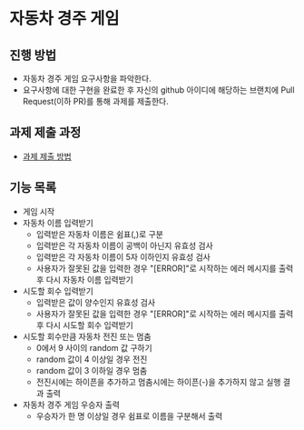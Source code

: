 # 자동차 경주 게임
## 진행 방법
* 자동차 경주 게임 요구사항을 파악한다.
* 요구사항에 대한 구현을 완료한 후 자신의 github 아이디에 해당하는 브랜치에 Pull Request(이하 PR)를 통해 과제를 제출한다.

## 과제 제출 과정
* [과제 제출 방법](https://github.com/next-step/nextstep-docs/tree/master/precourse)

## 기능 목록
* 게임 시작
* 자동차 이름 입력받기
  * 입력받은 자동차 이름은 쉼표(,)로 구분
  * 입력받은 각 자동차 이름이 공백이 아닌지 유효성 검사
  * 입력받은 각 자동차 이름이 5자 이하인지 유효성 검사
  * 사용자가 잘못된 값을 입력한 경우 "[ERROR]"로 시작하는 에러 메시지를 출력 후 다시 자동차 이름 입력받기
* 시도할 회수 입력받기
  * 입력받은 값이 양수인지 유효성 검사
  * 사용자가 잘못된 값을 입력한 경우 "[ERROR]"로 시작하는 에러 메시지를 출력 후 다시 시도할 회수 입력받기
* 시도할 회수만큼 자동차 전진 또는 멈춤
  * 0에서 9 사이의 random 값 구하기
  * random 값이 4 이상일 경우 전진
  * random 값이 3 이하일 경우 멈춤
  * 전진시에는 하이픈을 추가하고 멈춤시에는 하이픈(-)을 추가하지 않고 실행 결과 출력
* 자동차 경주 게임 우승자 출력
  * 우승자가 한 명 이상일 경우 쉼표로 이름을 구분해서 출력
